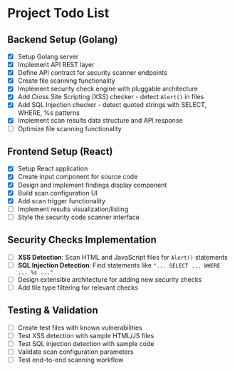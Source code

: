 # Project Todo List

## Backend Setup (Golang)
- [x] Setup Golang server
- [x] Implement API REST layer
- [x] Define API contract for security scanner endpoints
- [x] Create file scanning functionality
- [x] Implement security check engine with pluggable architecture
- [x] Add Cross Site Scripting (XSS) checker - detect `Alert()` in files
- [x] Add SQL Injection checker - detect quoted strings with SELECT, WHERE, %s patterns
- [x] Implement scan results data structure and API response
- [ ] Optimize file scanning functionality

## Frontend Setup (React)
- [x] Setup React application
- [x] Create input component for source code
- [x] Design and implement findings display component
- [x] Build scan configuration UI
- [x] Add scan trigger functionality
- [ ] Implement results visualization/listing
- [ ] Style the security code scanner interface

## Security Checks Implementation
- [ ] **XSS Detection**: Scan HTML and JavaScript files for `Alert()` statements
- [ ] **SQL Injection Detection**: Find statements like `"... SELECT ... WHERE ... %s ..."`
- [ ] Design extensible architecture for adding new security checks
- [ ] Add file type filtering for relevant checks

## Testing & Validation
- [ ] Create test files with known vulnerabilities
- [ ] Test XSS detection with sample HTML/JS files
- [ ] Test SQL injection detection with sample code
- [ ] Validate scan configuration parameters
- [ ] Test end-to-end scanning workflow
